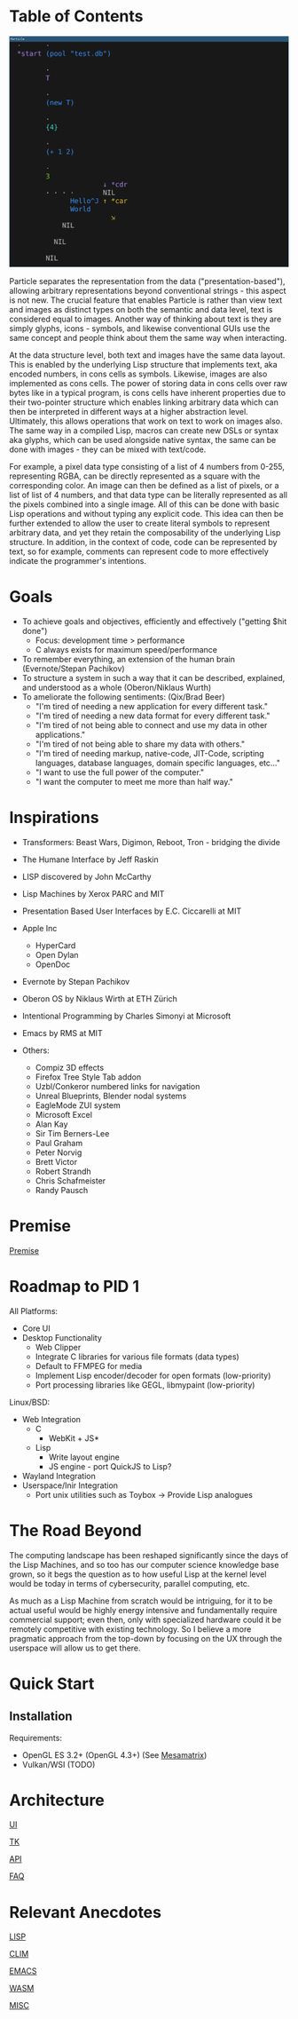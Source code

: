 Table of Contents
=================

![PARTICLE](https://github.com/Seteeri/Particle/blob/master/art/screenshot.png)

Particle separates the representation from the data ("presentation-based"), allowing arbitrary representations beyond conventional strings - this aspect is not new. The crucial feature that enables Particle is rather than view text and images as distinct types on both the semantic and data level, text is considered equal to images. Another way of thinking about text is they are simply glyphs, icons - symbols, and likewise conventional GUIs use the same concept and people think about them the same way when interacting. 

At the data structure level, both text and images have the same data layout. This is enabled by the underlying Lisp structure that implements text, aka encoded numbers, in cons cells as symbols. Likewise, images are also implemented as cons cells. The power of storing data in cons cells over raw bytes like in a typical program, is cons cells have inherent properties due to their two-pointer structure which enables linking arbitrary data which can then be interpreted in different ways at a higher abstraction level. Ultimately, this allows operations that work on text to work on images also. The same way in a compiled Lisp, macros can create new DSLs or syntax aka glyphs, which can be used alongside native syntax, the same can be done with images - they can be mixed with text/code.

For example, a pixel data type consisting of a list of 4 numbers from 0-255, representing RGBA, can be directly represented as a square with the corresponding color. An image can then be defined as a list of pixels, or a list of list of 4 numbers, and that data type can be literally represented as all the pixels combined into a single image. All of this can be done with basic Lisp operations and without typing any explicit code. This idea can then be further extended to allow the user to create literal symbols to represent arbitrary data, and yet they retain the composability of the underlying Lisp structure. In addition, in the context of code, code can be represented by text, so for example, comments can represent code to more effectively indicate the programmer's intentions.

# Goals

* To achieve goals and objectives, efficiently and effectively ("getting $hit done")
  * Focus: development time > performance
  * C always exists for maximum speed/performance
* To remember everything, an extension of the human brain (Evernote/Stepan Pachikov)
* To structure a system in such a way that it can be described, explained, and understood as a whole (Oberon/Niklaus Wurth)
* To ameliorate the following sentiments: (Qix/Brad Beer)
  * "I'm tired of needing a new application for every different task."
  * "I'm tired of needing a new data format for every different task."
  * "I'm tired of not being able to connect and use my data in other applications."
  * "I'm tired of not being able to share my data with others."
  * "I'm tired of needing markup, native-code, JIT-Code, scripting languages, database languages, domain specific languages, etc..."
  * "I want to use the full power of the computer."
  * "I want the computer to meet me more than half way."
  
# Inspirations

* Transformers: Beast Wars, Digimon, Reboot, Tron - bridging the divide
* The Humane Interface by Jeff Raskin
* LISP discovered by John McCarthy
* Lisp Machines by Xerox PARC and MIT
* Presentation Based User Interfaces by E.C. Ciccarelli at MIT
* Apple Inc
  * HyperCard
  * Open Dylan
  * OpenDoc
* Evernote by Stepan Pachikov
* Oberon OS by Niklaus Wirth at ETH Zürich
* Intentional Programming by Charles Simonyi at Microsoft 
* Emacs by RMS at MIT
  
* Others:

  * Compiz 3D effects
  * Firefox Tree Style Tab addon
  * Uzbl/Conkeror numbered links for navigation
  * Unreal Blueprints, Blender nodal systems
  * EagleMode ZUI system
  * Microsoft Excel
  * Alan Kay
  * Sir Tim Berners-Lee
  * Paul Graham
  * Peter Norvig
  * Brett Victor
  * Robert Strandh
  * Chris Schafmeister
  * Randy Pausch
  
# Premise

[Premise](https://github.com/Seteeri/Particle/tree/master/doc/PREMISE.md)

# Roadmap to PID 1

All Platforms:

* Core UI
* Desktop Functionality
  * Web Clipper
  * Integrate C libraries for various file formats (data types)
  * Default to FFMPEG for media
  * Implement Lisp encoder/decoder for open formats (low-priority)
  * Port processing libraries like GEGL, libmypaint (low-priority)

Linux/BSD:

* Web Integration
  * C
    * WebKit + JS*
  * Lisp
    * Write layout engine
    * JS engine - port QuickJS to Lisp?
* Wayland Integration
* Userspace/Inir Integration
  * Port unix utilities such as Toybox -> Provide Lisp analogues


# The Road Beyond

The computing landscape has been reshaped significantly since the days of the Lisp Machines, and so too has our computer science knowledge base grown, so it begs the question as to how useful Lisp at the kernel level would be today in terms of cybersecurity, parallel computing, etc.

As much as a Lisp Machine from scratch would be intriguing, for it to be actual useful would be highly energy intensive and fundamentally require commercial support; even then, only with specialized hardware could it be remotely competitive with existing technology. So I believe a more pragmatic approach from the top-down by focusing on the UX through the userspace will allow us to get there.


# Quick Start

## Installation

Requirements:
* OpenGL ES 3.2+ (OpenGL 4.3+) (See [Mesamatrix](https://mesamatrix.net/))
* Vulkan/WSI (TODO)

# Architecture

[UI](https://github.com/Seteeri/Particle/tree/master/doc/UI.md)

[TK](https://github.com/Seteeri/Particle/tree/master/doc/TK.md)

[API](https://github.com/Seteeri/Particle/tree/master/doc/API.md)

[FAQ](https://github.com/Seteeri/Particle/tree/master/doc/FAQ.md)

# Relevant Anecdotes

[LISP](https://github.com/Seteeri/Particle/tree/master/doc/ANECDOTES-LISP.md)

[CLIM](https://github.com/Seteeri/Particle/tree/master/doc/ANECDOTES-CLIM.md)

[EMACS](https://github.com/Seteeri/Particle/tree/master/doc/ANECDOTES-EMACS.md)

[WASM](https://github.com/Seteeri/Particle/tree/master/doc/ANECDOTES-WASM.md)

[MISC](https://github.com/Seteeri/Particle/tree/master/doc/ANECDOTES-MISC.md)
